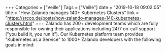 +++
Categories = ["Veille"]
Tags = ["Veille"]
date = "2019-10-18 09:02:05"
title = "How Zalando manages 140+ Kubernetes Clusters"
link = "https://srcco.de/posts/how-zalando-manages-140-kubernetes-clusters.html"
+++
Zalando has 200+ development teams which are fully responsible for owning their applications including 24/7 on-call support ("you build it, you run it"). Our Kubernetes platform team provides "Kubernetes as a Service" to 1000+ Zalando developers with the following goals in mind: